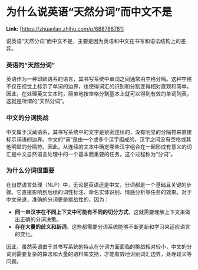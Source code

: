 # 为什么说英语“天然分词”而中文不是



 **Link:** [https://zhuanlan.zhihu.com/p/688786781]



说英语“天然分词”而中文不是，主要是因为英语和中文在书写和语法结构上的差异。

### 英语的“天然分词”  

英语作为一种印欧语系的语言，其书写系统中单词之间通常由空格分隔。这种空格不仅在视觉上标示了单词的边界，也使得词汇的识别和分割变得相对直观和简单。因此，在处理英文文本时，简单地按空格分割基本上就可以得到有效的单词列表，这就是所谓的“天然分词”。

### 中文的分词挑战  

中文属于汉藏语系，其书写系统中的文字是紧密连续的，没有明显的分隔符来直接标示词语的边界。中文的“词”是由一个或多个汉字组成的，汉字之间没有空格或其他明显的分隔符。因此，从连续的文本中确定哪些汉字组合在一起形成有意义的词汇是中文自然语言处理中的一个基本而重要的任务。这个过程称为“分词”。

### 为什么分词很重要  

在自然语言处理（NLP）中，无论是英语还是中文，分词都是一个基础且关键的步骤。它直接影响到后续的词性标注、命名实体识别、情感分析等任务的效果。对于中文来说，准确的分词更是挑战性的，因为：

* **同一串汉字在不同上下文中可能有不同的切分方式**，这就需要理解上下文来做出正确的分词决策。
* **存在大量的歧义和新词**，这些都需要分词系统能够不断更新和学习来适应语言的变化。

因此，虽然英语由于其书写系统的特点在分词方面面临的挑战相对较小，中文的分词则需要复杂的算法和大量的语料库支持，才能有效地识别词汇边界，处理歧义等问题。

